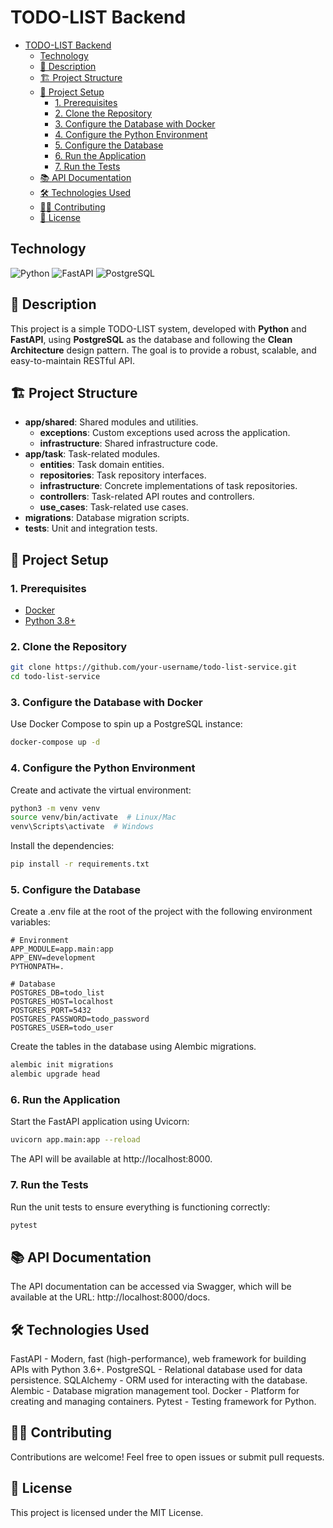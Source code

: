 # TODO-LIST Backend

- [TODO-LIST Backend](#todo-list-backend)
  - [Technology](#technology)
  - [📜 Description](#-description)
  - [🏗️ Project Structure](#️-project-structure)
  - [🚀 Project Setup](#-project-setup)
    - [1. Prerequisites](#1-prerequisites)
    - [2. Clone the Repository](#2-clone-the-repository)
    - [3. Configure the Database with Docker](#3-configure-the-database-with-docker)
    - [4. Configure the Python Environment](#4-configure-the-python-environment)
    - [5. Configure the Database](#5-configure-the-database)
    - [6. Run the Application](#6-run-the-application)
    - [7. Run the Tests](#7-run-the-tests)
  - [📚 API Documentation](#-api-documentation)
  - [🛠️ Technologies Used](#️-technologies-used)
  - [🧑‍💻 Contributing](#-contributing)
  - [📄 License](#-license)

## Technology

![Python](https://img.shields.io/badge/Python-3.8-blue)
![FastAPI](https://img.shields.io/badge/FastAPI-0.68.0-green)
![PostgreSQL](https://img.shields.io/badge/PostgreSQL-13-blue)

## 📜 Description

This project is a simple TODO-LIST system, developed with **Python** and **FastAPI**, using **PostgreSQL** as the database and following the **Clean Architecture** design pattern. The goal is to provide a robust, scalable, and easy-to-maintain RESTful API.

## 🏗️ Project Structure

- **app/shared**: Shared modules and utilities.
  - **exceptions**: Custom exceptions used across the application.
  - **infrastructure**: Shared infrastructure code.
- **app/task**: Task-related modules.
  - **entities**: Task domain entities.
  - **repositories**: Task repository interfaces.
  - **infrastructure**: Concrete implementations of task repositories.
  - **controllers**: Task-related API routes and controllers.
  - **use_cases**: Task-related use cases.
- **migrations**: Database migration scripts.
- **tests**: Unit and integration tests.

## 🚀 Project Setup

### 1. Prerequisites

- [Docker](https://www.docker.com/get-started)
- [Python 3.8+](https://www.python.org/downloads/)

### 2. Clone the Repository

```bash
git clone https://github.com/your-username/todo-list-service.git
cd todo-list-service
```

### 3. Configure the Database with Docker
Use Docker Compose to spin up a PostgreSQL instance:

```bash
docker-compose up -d
```

### 4. Configure the Python Environment
Create and activate the virtual environment:

```bash
python3 -m venv venv
source venv/bin/activate  # Linux/Mac
venv\Scripts\activate  # Windows
```

Install the dependencies:

```bash
pip install -r requirements.txt
```

### 5. Configure the Database

Create a .env file at the root of the project with the following environment variables:

```plaintext
# Environment
APP_MODULE=app.main:app
APP_ENV=development
PYTHONPATH=.

# Database
POSTGRES_DB=todo_list
POSTGRES_HOST=localhost
POSTGRES_PORT=5432
POSTGRES_PASSWORD=todo_password
POSTGRES_USER=todo_user
```

Create the tables in the database using Alembic migrations.

```bash
alembic init migrations
alembic upgrade head
```

### 6. Run the Application

Start the FastAPI application using Uvicorn:

```bash
uvicorn app.main:app --reload
```

The API will be available at http://localhost:8000.

### 7. Run the Tests

Run the unit tests to ensure everything is functioning correctly:

```bash
pytest
```

## 📚 API Documentation

The API documentation can be accessed via Swagger, which will be available at the URL: http://localhost:8000/docs.

## 🛠️ Technologies Used

FastAPI - Modern, fast (high-performance), web framework for building APIs with Python 3.6+.
PostgreSQL - Relational database used for data persistence.
SQLAlchemy - ORM used for interacting with the database.
Alembic - Database migration management tool.
Docker - Platform for creating and managing containers.
Pytest - Testing framework for Python.

## 🧑‍💻 Contributing
Contributions are welcome! Feel free to open issues or submit pull requests.

## 📄 License
This project is licensed under the MIT License.